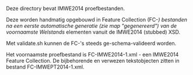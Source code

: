 Deze directory bevat IMWE2014 proefbestanden.

Deze worden handmatig opgebouwd in Feature Collection (FC-*) bestanden
na een eerste automatische generatie (zie map "gegenereerd") van de voornaamste
Welstands* elementen vanuit de IMWE2014 (stubbed) XSD.

Met validate.sh kunnen de FC-'s steeds ge-schema-valideerd worden.

Het voornaamste proefbestand is FC-IMWE2014-1.xml - een IMWE2014 Feature Collection.
De bijbehorende en verwezen tekstobjecten zitten in bestand FC-IMWEPT2014-1.xml.


